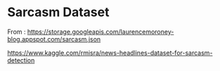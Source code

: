 # Sarcasm Dataset

From : 
https://storage.googleapis.com/laurencemoroney-blog.appspot.com/sarcasm.json

https://www.kaggle.com/rmisra/news-headlines-dataset-for-sarcasm-detection

